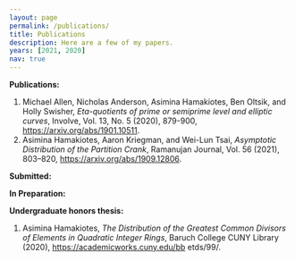 ```yaml
---
layout: page
permalink: /publications/
title: Publications
description: Here are a few of my papers.
years: [2021, 2020]
nav: true
---
```

<!-- _pages/publications.md -->

**Publications:**
1. Michael Allen, Nicholas Anderson, Asimina Hamakiotes, Ben Oltsik, and Holly Swisher, *Eta-quotients of prime or semiprime level and elliptic curves*, Involve, Vol. 13, No. 5 (2020), 879-900, https://arxiv.org/abs/1901.10511.
2. Asimina Hamakiotes, Aaron Kriegman, and Wei-Lun Tsai, *Asymptotic Distribution of the Partition Crank*, Ramanujan Journal, Vol. 56 (2021), 803–820, https://arxiv.org/abs/1909.12806.

**Submitted:**

**In Preparation:**

**Undergraduate honors thesis:**
1. Asimina Hamakiotes, *The Distribution of the Greatest Common Divisors of Elements in Quadratic Integer Rings*, Baruch College CUNY Library (2020), https://academicworks.cuny.edu/bb etds/99/.

<!--
<div class="publications">

{%- for y in page.years %}
  <h2 class="year">{{y}}</h2>
  {% bibliography -f papers -q @*[year={{y}}]* %}
{% endfor %}

</div>
-->

